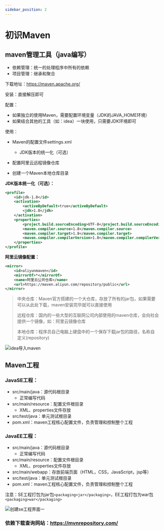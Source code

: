 ```yaml
---
sidebar_position: 2
---
```

# 初识Maven

## maven管理工具（java编写）

- 依赖管理：统一的处理程序中所有的依赖
- 项目管理：继承和聚合

下载地址：https://maven.apache.org/

安装：直接解压即可

配置：

- 如果独立的使用Maven，需要配置环境变量（JDK的JAVA_HOME环境）
- 如果结合其他的工具（如：idea）一块使用，只需要JDK环境即可

使用：

- Maven的配置文件settings.xml

  - JDK版本的统一化（可选）
- 配置阿里云远程镜像仓库
  
- 创建一个Maven本地仓库目录

**JDK版本统一化（可选）：**

```xml
<profile>
	<id>jdk-1.8</id>
	<activation>
		<activeByDefault>true</activeByDefault>
		<jdk>1.8</jdk>
	</activation>
	<properties>
		<project.build.sourceEncoding>UTF-8</project.build.sourceEncoding>
		<maven.compiler.source>1.8</maven.compiler.source>
		<maven.compiler.target>1.8</maven.compiler.target>
		<maven.compiler.compilerVersion>1.8</maven.compiler.compilerVersion>
	</properties>
</profile>
```

**阿里云镜像配置：**

```xml
<mirror>
    <id>aliyunmaven</id>
    <mirrorOf>*</mirrorOf>
    <name>阿里云公共仓库</name>
    <url>https://maven.aliyun.com/repository/public</url>
</mirror>
```

> 中央仓库：Maven官方搭建的一个大仓库，存放了所有的jar包，如果需要可以从此处下载，maven安装完毕就可以直接使用
>
> 远程仓库：国内的一些大型的互联网公司内部使用的maven仓库，会向社会提供一个镜像，如：阿里云镜像仓库
>
> 本地仓库：程序员自己电脑上硬盘中的一个保存下载jar包的路径，名称自定义(repository)

![idea导入maven](https://cdn.jsdelivr.net/gh/studio-hu/drawingBed/img/202310141749053.png)

## Maven工程

### JavaSE工程：

- src/main/java：源代码根目录
  - 正常编写代码
- src/main/resource：配置文件根目录
  - XML、properties文件存放
- src/test/java：单元测试根目录
- pom.xml：maven工程核心配置文件，负责管理和控制整个工程

### JavaEE工程：

- src/main/java：源代码根目录
  - 正常编写代码
- src/main/resource：配置文件根目录
  - XML、properties文件存放
- src/main/webapp：存放前端页面（HTML，CSS，JavaScript，jsp等）
- src/test/java：单元测试根目录
- pom.xml：maven工程核心配置文件，负责管理和控制整个工程

注意：SE工程打包为jar包`<packaging>jar</packaging>`，EE工程打包为war包`<packaging>war</packaging>`

![创建se工程界面一](https://cdn.jsdelivr.net/gh/studio-hu/drawingBed/img/202310141748937.png)

### 依赖下载查询网站：https://mvnrepository.com/